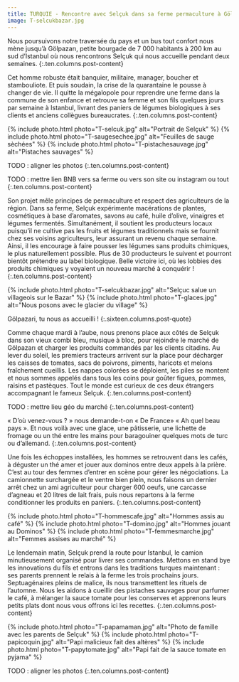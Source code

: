 ```yaml
---
title: TURQUIE - Rencontre avec Selçuk dans sa ferme permaculture à Gölpazari
image: T-selcukbazar.jpg
---
```


Nous poursuivons notre traversée du pays et un bus tout confort nous mène jusqu’à Gölpazarı, petite bourgade de 7 000 habitants à 200 km au sud d’Istanbul où nous rencontrons Selçuk qui nous accueille pendant deux semaines.
{:.ten.columns.post-content}
<!--fin extrait-->

Cet homme robuste était banquier, militaire, manager, boucher et stambouliote. Et puis soudain, la crise de la quarantaine le pousse à changer de vie. Il quitte la mégalopole pour reprendre une ferme dans la commune de son enfance et retrouve sa femme et son fils quelques jours par semaine à Istanbul, livrant des paniers de légumes biologiques à ses clients et anciens collègues bureaucrates.
{:.ten.columns.post-content}

{% include photo.html photo="T-selcuk.jpg" alt="Portrait de Selçuk" %}
{% include photo.html photo="T-saugesechee.jpg" alt="Feuilles de sauge sèchées" %}
{% include photo.html photo="T-pistachesauvage.jpg" alt="Pistaches sauvages" %}


TODO : aligner les photos
{:.ten.columns.post-content}

TODO : mettre lien BNB vers sa ferme ou vers son site ou instagram ou tout
{:.ten.columns.post-content}

Son projet mêle principes de permaculture et respect des agriculteurs de la région. Dans sa ferme, Selçuk expérimente macérations de plantes, cosmétiques à base d’aromates, savons au café, huile d’olive, vinaigres et légumes fermentés. Simultanément, il soutient les producteurs locaux puisqu’il ne cultive pas les fruits et légumes traditionnels mais se fournit chez ses voisins agriculteurs, leur assurant un revenu chaque semaine. Ainsi, il les encourage à faire pousser les légumes sans produits chimiques, le plus naturellement possible. Plus de 30 producteurs le suivent et pourront bientôt prétendre au label biologique. Belle victoire ici, où les lobbies des produits chimiques y voyaient un nouveau marché à conquérir !
{:.ten.columns.post-content}

{% include photo.html photo="T-selcukbazar.jpg" alt="Selçuc salue un villageois sur le Bazar" %}
{% include photo.html photo="T-glaces.jpg" alt="Nous posons avec le glacier du village" %}

Gölpazari, tu nous as accueilli !
{:.sixteen.columns.post-quote}

Comme chaque mardi à l’aube, nous prenons place aux côtés de Selçuk dans son vieux combi bleu, musique à bloc, pour rejoindre le marché de Gölpazarı et charger les produits commandés par les clients citadins.
Au lever du soleil, les premiers tracteurs arrivent sur la place pour décharger les caisses de tomates, sacs de poivrons, piments, haricots et melons fraîchement cueillis. Les nappes colorées se déploient, les piles se montent et nous sommes appelés dans tous les coins pour goûter figues, pommes, raisins et pastèques. Tout le monde est curieux de ces deux étrangers accompagnant le fameux Selçuk.
{:.ten.columns.post-content}

TODO : mettre lieu géo du marché
{:.ten.columns.post-content}

« D’où venez-vous ? » nous demande-t-on « De France» « Ah quel beau pays ». Et nous voilà avec une glace, une pâtisserie, une lichette de fromage ou un thé entre les mains pour baragouiner quelques mots de turc ou d’allemand.
{:.ten.columns.post-content}

Une fois les échoppes installées, les hommes se retrouvent dans les cafés, à déguster un thé amer et jouer aux dominos entre deux appels à la prière. C’est au tour des femmes d’entrer en scène pour gérer les négociations. La camionnette surchargée et le ventre bien plein, nous faisons un dernier arrêt chez un ami agriculteur pour charger 600 oeufs, une carcasse d’agneau et 20 litres de lait frais, puis nous repartons à la ferme conditionner les produits en paniers.
{:.ten.columns.post-content}

{% include photo.html photo="T-hommescafe.jpg" alt="Hommes assis au café" %}
{% include photo.html photo="T-domino.jpg" alt="Hommes jouant au Dominos" %}
{% include photo.html photo="T-femmesmarche.jpg" alt="Femmes assises au marché" %}

Le lendemain matin, Selçuk prend la route pour Istanbul, le camion minutieusement organisé pour livrer ses commandes. Mettons en stand bye les innovations du fils et entrons dans les traditions turques maintenant : ses parents prennent le relais à la ferme les trois prochains jours. Septuagénaires pleins de malice, ils nous transmettent les rituels de l’automne. Nous les aidons à cueillir des pistaches sauvages pour parfumer le café, à mélanger la sauce tomate pour les conserves et apprenons leurs petits plats dont nous vous offrons ici les recettes.
{:.ten.columns.post-content}


{% include photo.html photo="T-papamaman.jpg" alt="Photo de famille avec les parents de Selçuk" %}
{% include photo.html photo="T-papicoquin.jpg" alt="Papi malicieux fait des altères" %}
{% include photo.html photo="T-papytomate.jpg" alt="Papi fait de la sauce tomate en pyjama" %}

TODO : aligner les photos
{:.ten.columns.post-content}
